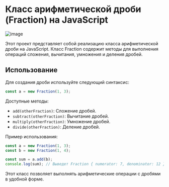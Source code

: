 # Класс арифметической дроби (Fraction) на JavaScript

![image](https://github.com/wAkExGOD/arithmetic-fraction-class/assets/52173833/ea756283-b942-4542-b5bf-36a28d60753e)

Этот проект представляет собой реализацию класса арифметической дроби на JavaScript.
Класс Fraction содержит методы для выполнения операций сложения, вычитания, умножения и деления дробей.

## Использование

Для создания дроби используйте следующий синтаксис:
```javascript
const a = new Fraction(1, 3);
```

Доступные методы:
- `add(otherFraction)`: Сложение дробей.
- `subtract(otherFraction)`: Вычитание дробей.
- `multiply(otherFraction)`: Умножение дробей.
- `divide(otherFraction)`: Деление дробей.

Пример использования:
```javascript
const a = new Fraction(1, 3);
const b = new Fraction(1, 4);

const sum = a.add(b);
console.log(sum); // Выведет Fraction { numerator: 7, denominator: 12 }
```

Этот класс позволяет выполнять арифметические операции с дробями в удобной форме.
